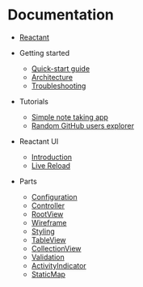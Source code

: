 # Documentation

* [Reactant](../README.md)

* Getting started
    * [Quick-start guide](getting-started/quickstart.md)
    * [Architecture](getting-started/architecture.md)
    * [Troubleshooting](getting-started/troubleshooting.md)

* Tutorials
    * [Simple note taking app](tutorials/RNotes/notes.md)
    * [Random GitHub users explorer](tutorials/GitXplorer/explorer.md)

* Reactant UI
    * [Introduction](reactant-ui/introduction.md)
    * [Live Reload](reactant-ui/live-reload.md)

* Parts
    * [Configuration](parts/configuration.md)
    * [Controller](parts/controller.md)
    * [RootView](parts/rootview.md)
    * [Wireframe](parts/wireframe.md)
    * [Styling](parts/styling.md)
    * [TableView](parts/tableview.md)
    * [CollectionView](parts/collectionview.md)
    * [Validation](parts/validation.md)
    * [ActivityIndicator](parts/activityindicator.md)
    * [StaticMap](parts/staticmap.md)
